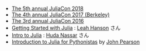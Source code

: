 - [The 5th annual JuliaCon 2018](https://www.youtube.com/playlist?list=PLP8iPy9hna6Qsq5_-zrg0NTwqDSDYtfQB)
- [The 4th annual JuliaCon 2017 (Berkeley)](https://www.youtube.com/playlist?list=PLP8iPy9hna6QpP6vqZs408etJVECPKIev)
- [The 3rd annual JuliaCon 2016](https://www.youtube.com/playlist?list=PLP8iPy9hna6SQPwZUDtAM59-wPzCPyD_S)
- [Getting Started with Julia](https://www.youtube.com/watch?v=pHQdSmySQ_w&list=UU6LD83Gx-mFVq9y33w0YEug) :
  [Leah Hanson](https://twitter.com/astrieanna) さん
- [Intro to Julia](https://youtu.be/8mZRIRHAZfo) :
  [Huda Nassar](https://twitter.com/nassarhuda) さん
- [Introduction to Julia for Pythonistas](https://youtu.be/Cj6bjqS5otM) by [John Pearson](https://twitter.com/jmxpearson)
